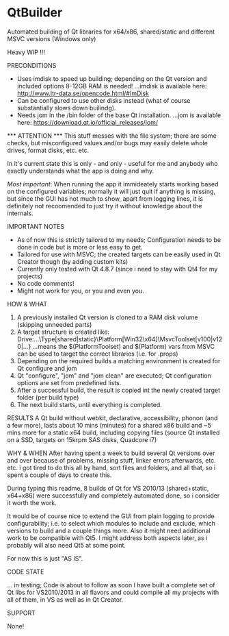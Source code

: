 # QtBuilder
Automated building of Qt libraries for x64/x86, shared/static and different MSVC versions (Windows only)

Heavy WIP !!!

PRECONDITIONS
- Uses imdisk to speed up building; depending on the Qt version and included options 8-12GB RAM is needed!
...imdisk is available here: http://www.ltr-data.se/opencode.html/#ImDisk
- Can be configured to use other disks instead (what of course substantially slows down builindg).
- Needs jom in the /bin folder of the base Qt installation.
...jom is available here: https://download.qt.io/official_releases/jom/

*** ATTENTION ***
This stuff messes with the file system; there are some checks, but misconfigured values and/or bugs may easily delete whole drives, format disks, etc. etc.

In it's current state this is only - and only - useful for me and anybody who exactly understands what the app is doing and why.

_Most important_: When running the app it immideately starts working based on the configured variables; normally it will just quit if anything is missing, but since the GUI has not much to show, apart from logging lines, it is definitely not recoomended to just try it without knowledge about the internals.

IMPORTANT NOTES
- As of now this is strictly tailored to my needs; Configuration needs to be done in code but is more or less easy to get.
- Tailored for use with MSVC; the created targets can be easily used in Qt Creator though (by adding custom kits)
- Currently only tested with Qt 4.8.7 (since i need to stay with Qt4 for my projects)
- No code comments!
- Might not work for you, or you and even you.

HOW & WHAT
1. A previously installed Qt version is cloned to a RAM disk volume (skipping unneeded parts)
2. A target structure is created like: Drive:\...\Type[shared|static}\Platform[Win32\x64]\MsvcToolset[v100|v120|...}
...means the $(PlatformToolset) and $(Platform) vars from MSVC can be used to target the correct libraries (i.e. for .props)
3. Depending on the required builds a matching environment is created for Qt configure and jom
4. Qt "configure", "jom" and "jom clean" are executed; Qt configuration options are set from predefined lists.
5. After a successful build, the result is copied int the newly created target folder (per build type)
6. The next build starts, until everything is completed.

RESULTS
A Qt build without webkit, declarative, accessibility, phonon (and a few more), lasts about 10 mins (minutes) for a shared x86 build and ~5 mins more for a static x64 build, including copying files (source Qt installed on a SSD, targets on 15krpm SAS disks, Quadcore i7)

WHY & WHEN
After having spent a week to build several Qt versions over and over because of problems, missing stuff, linker errors afterwards, etc. etc. i got tired to do this all by hand, sort files and folders, and all that, so i spent a couple of days to create this.

During typing this readme, 8 builds of Qt for VS 2010/13 (shared+static, x64+x86) were successfully and completely automated done, so i consider it worth the work.

It would be of course nice to extend the GUI from plain logging to provide configurability; i.e. to select which modules to include and exclude, which versions to build and a couple things more. Also it might need additional work to be compatible with Qt5. I might address both aspects later, as i probably will also need Qt5 at some point.

For now this is just "AS IS".

CODE STATE

... in testing; Code is about to follow as soon I have built a complete set of Qt libs for VS2010/2013 in all flavors and could compile all my projects with all of them, in VS as well as in Qt Creator.

SUPPORT

None!

